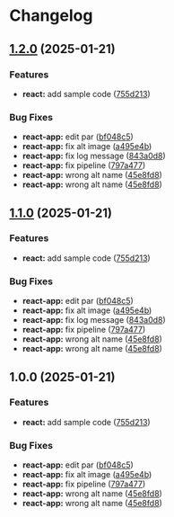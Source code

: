 # Changelog

## [1.2.0](https://github.com/ziad-dourbk/release-please-monorepo-example/compare/hello-react-v1.1.0...hello-react-v1.2.0) (2025-01-21)


### Features

* **react:** add sample code ([755d213](https://github.com/ziad-dourbk/release-please-monorepo-example/commit/755d2133dde08b8e1aeb2012256ee58b934fc346))


### Bug Fixes

* **react-app:** edit par ([bf048c5](https://github.com/ziad-dourbk/release-please-monorepo-example/commit/bf048c52ec1fc1bf2ecec7c57f878491731aeaa1))
* **react-app:** fix alt image ([a495e4b](https://github.com/ziad-dourbk/release-please-monorepo-example/commit/a495e4b62fe92e1a9bc764b4fb3bc346289bc13e))
* **react-app:** fix log message ([843a0d8](https://github.com/ziad-dourbk/release-please-monorepo-example/commit/843a0d872f39ef9ccf8e202b7e98f3b643ed7cb5))
* **react-app:** fix pipeline ([797a477](https://github.com/ziad-dourbk/release-please-monorepo-example/commit/797a47703913ff6560771f6c438ea32ab67e3454))
* **react-app:** wrong alt name ([45e8fd8](https://github.com/ziad-dourbk/release-please-monorepo-example/commit/45e8fd8773f9b3ce110502e14bd2731b10d23697))
* **react-app:** wrong alt name ([45e8fd8](https://github.com/ziad-dourbk/release-please-monorepo-example/commit/45e8fd8773f9b3ce110502e14bd2731b10d23697))

## [1.1.0](https://github.com/ziad-dourbk/release-please-monorepo-example/compare/hello-react-v1.0.0...hello-react-v1.1.0) (2025-01-21)


### Features

* **react:** add sample code ([755d213](https://github.com/ziad-dourbk/release-please-monorepo-example/commit/755d2133dde08b8e1aeb2012256ee58b934fc346))


### Bug Fixes

* **react-app:** edit par ([bf048c5](https://github.com/ziad-dourbk/release-please-monorepo-example/commit/bf048c52ec1fc1bf2ecec7c57f878491731aeaa1))
* **react-app:** fix alt image ([a495e4b](https://github.com/ziad-dourbk/release-please-monorepo-example/commit/a495e4b62fe92e1a9bc764b4fb3bc346289bc13e))
* **react-app:** fix log message ([843a0d8](https://github.com/ziad-dourbk/release-please-monorepo-example/commit/843a0d872f39ef9ccf8e202b7e98f3b643ed7cb5))
* **react-app:** fix pipeline ([797a477](https://github.com/ziad-dourbk/release-please-monorepo-example/commit/797a47703913ff6560771f6c438ea32ab67e3454))
* **react-app:** wrong alt name ([45e8fd8](https://github.com/ziad-dourbk/release-please-monorepo-example/commit/45e8fd8773f9b3ce110502e14bd2731b10d23697))
* **react-app:** wrong alt name ([45e8fd8](https://github.com/ziad-dourbk/release-please-monorepo-example/commit/45e8fd8773f9b3ce110502e14bd2731b10d23697))

## 1.0.0 (2025-01-21)


### Features

* **react:** add sample code ([755d213](https://github.com/ziad-dourbk/release-please-monorepo-example/commit/755d2133dde08b8e1aeb2012256ee58b934fc346))


### Bug Fixes

* **react-app:** edit par ([bf048c5](https://github.com/ziad-dourbk/release-please-monorepo-example/commit/bf048c52ec1fc1bf2ecec7c57f878491731aeaa1))
* **react-app:** fix alt image ([a495e4b](https://github.com/ziad-dourbk/release-please-monorepo-example/commit/a495e4b62fe92e1a9bc764b4fb3bc346289bc13e))
* **react-app:** fix pipeline ([797a477](https://github.com/ziad-dourbk/release-please-monorepo-example/commit/797a47703913ff6560771f6c438ea32ab67e3454))
* **react-app:** wrong alt name ([45e8fd8](https://github.com/ziad-dourbk/release-please-monorepo-example/commit/45e8fd8773f9b3ce110502e14bd2731b10d23697))
* **react-app:** wrong alt name ([45e8fd8](https://github.com/ziad-dourbk/release-please-monorepo-example/commit/45e8fd8773f9b3ce110502e14bd2731b10d23697))
